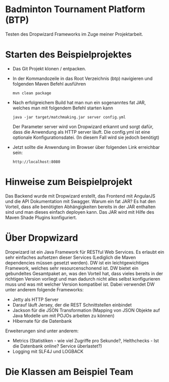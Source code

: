 # Badminton Tournament Platform (BTP)

Testen des Dropwizard Frameworks im Zuge meiner Projektarbeit.

# Starten des Beispielprojektes

* Das Git Projekt klonen / entpacken.
* In der Kommandozeile in das Root Verzeichnis (btp) navigieren und folgenden Maven Befehl ausführen

      mvn clean package
      
* Nach erfolgreichem Build hat man nun ein sogenanntes fat JAR, welches man mit folgendem Befehl starten kann

      java -jar target/matchmaking.jar server config.yml

  Der Parameter server wird von Dropwizard erkannt und sorgt dafür, dass die Anwendung als HTTP server läuft.
  Die config.yml ist eine optionale Konfigurationsdatei. (In diesem Fall wird sie jedoch benötigt)

* Jetzt sollte die Anwendung im Browser über folgenden Link erreichbar sein:

      http://localhost:8080 
      
# Hinweise zum Beispielprojekt

Das Backend wurde mit Dropwizard erstellt, das Frontend mit AngularJS und die API Dokumentation mit Swagger.
Warum ein fat JAR? Es hat den Vorteil, dass alle benötigten Abhängigkeiten bereits in der JAR enthalten sind und man dieses einfach deployen kann. Das JAR wird mit Hilfe des Maven Shade Plugins konfiguriert. 

# Über Dropwizard

Dropwizard ist ein Java Framework für RESTful Web Services. Es erlaubt ein sehr einfaches aufsetzen dieser Services (Lediglich die Maven dependencies müssen gesetzt werden). DW ist ein leichtgewichtiges Framework, welches sehr resourcenschonend ist.
DW bietet ein gebundeltes Gesamtpaket an, was den Vorteil hat, dass vieles bereits in der richtigen Version vorliegt und man dadurch nicht alles selbst konfigurieren muss und was mit welcher Version kompatibel ist.
Dabei verwendet DW unter anderem folgende Frameworks:

* Jetty als HTTP Server
* Darauf läuft Jersey, der die REST Schnittstellen einbindet
* Jackson für die JSON Transformation (Mapping von JSON Objekte auf Java Modelle um mit POJOs arbeiten zu können)
* Hibernate für die Datenbank

Erweiterungen sind unter anderem:

* Metrics (Statistiken - wie viel Zugriffe pro Sekunde?, Helthchecks - Ist die Datenbank online? Service überlastet?)
* Logging mit SLF4J und LOGBACK

# Die Klassen am Beispiel Team
